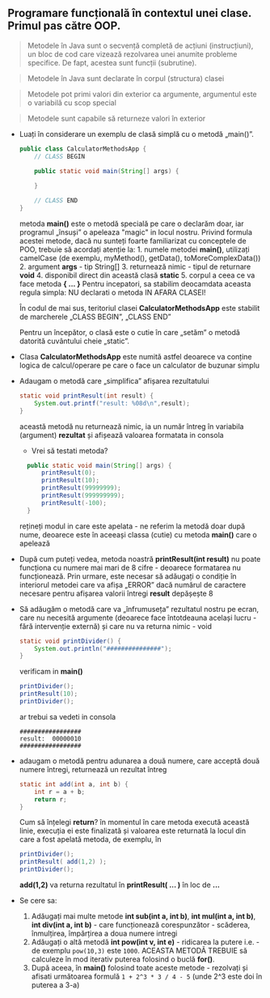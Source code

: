 ## Programare funcțională în contextul unei clase. Primul pas către OOP.

> Metodele în Java sunt o secvență completă de acțiuni (instrucțiuni), un bloc de cod care vizează rezolvarea unei anumite probleme specifice. De fapt, acestea sunt funcții (subrutine).
 
> Metodele în Java sunt declarate în corpul (structura) clasei
 
> Metodele pot primi valori din exterior ca argumente, argumentul este o variabilă cu scop special
 
> Metodele sunt capabile să returneze valori în exterior


* Luați în considerare un exemplu de clasă simplă cu o metodă „main()”.
  
    ```java
    public class CalculatorMethodsApp {
        // CLASS BEGIN
        
        public static void main(String[] args) {

        }

        // CLASS END
    }
    ```
    
     metoda **main()** este o metodă specială pe care o declarăm doar, iar programul „însuși” o apeleaza "magic" in locul nostru.
     Privind formula acestei metode, dacă nu sunteți foarte familiarizat cu conceptele de POO, trebuie să acordați atenție la:
      1. numele metodei **main()**, utilizați camelCase (de exemplu, myMethod(), getData(), toMoreComplexData())
      2. argument **args** - tip String[]
      3. returnează nimic - tipul de returnare **void**
      4. disponibil direct din această clasă **static**
      5. corpul a ceea ce va face metoda **{ ... }**
     Pentru incepatori, sa stabilim deocamdata aceasta regula simpla: NU declarati o metoda IN AFARA CLASEI!

     În codul de mai sus, teritoriul clasei **CalculatorMethodsApp** este stabilit de marcherele „CLASS BEGIN”, „CLASS END”

     Pentru un începător, o clasă este o cutie în care „setăm” o metodă datorită cuvântului cheie „static”.

* Clasa **CalculatorMethodsApp** este numită astfel deoarece va conține logica de calcul/operare pe care o face un calculator de buzunar simplu
* Adaugam o metodă care „simplifica” afișarea rezultatului
   ```java
   static void printResult(int result) {
       System.out.printf("result: %08d\n",result);
   }
   ```
   această metodă nu returnează nimic, ia un număr întreg în variabila (argument) **rezultat** și afișează valoarea formatata in consola
  
    - Vrei să testati metoda?
   ```java
     public static void main(String[] args) {
         printResult(0);
         printResult(10);
         printResult(99999999);
         printResult(999999999);
         printResult(-100);
     }
   ```
   rețineți modul in care este apelata - ne referim la metodă doar după nume, deoarece este în aceeași classa (cutie) cu metoda **main()** care o apelează

* După cum puteți vedea, metoda noastră **printResult(int result)** nu poate funcționa cu numere mai mari de 8 cifre - deoarece formatarea nu funcționează. Prin urmare, este necesar să adăugați o condiție în interiorul metodei care va afișa „ERROR” dacă numărul de caractere necesare pentru afișarea valorii întregi **result** depășește 8

* Să adăugăm o metodă care va „înfrumuseța” rezultatul nostru pe ecran, care nu necesită argumente (deoarece face întotdeauna același lucru - fără intervenție externă) și care nu va returna nimic - void
     ```java
     static void printDivider() {
         System.out.println("###############");
     }
     ```
     verificam in **main()**

     ```java
     printDivider();
     printResult(10);
     printDivider();
     ```

     ar trebui sa vedeti in consola

     ```
     #################
     result:  00000010
     #################
     ```

* adaugam o metodă pentru adunarea a două numere, care acceptă două numere întregi, returnează un rezultat întreg
     ```java
     static int add(int a, int b) {
         int r = a + b;
         return r;
     }
     ```
     Cum să înțelegi **return**? în momentul în care metoda execută această linie, execuția ei este finalizată și valoarea este returnată la locul din care a fost apelată metoda, de exemplu, în
    
     ```java
     printDivider();
     printResult( add(1,2) );
     printDivider();
     ```
     **add(1,2)** va returna rezultatul în **printResult( ... )** în loc de **...**

* Se cere sa:
   1. Adăugați mai multe metode **int sub(int a, int b)**, **int mul(int a, int b)**, **int div(int a, int b)** - care funcționează corespunzător - scăderea, înmulțirea, împărțirea a doua numere intregi
   2. Adăugați o altă metodă **int pow(int v, int e)** - ridicarea la putere i.e. - de exemplu ```pow(10,3)``` este ```1000```. ACEASTA METODĂ TREBUIE să calculeze în mod iterativ puterea folosind o buclă **for()**.
   3. După aceea, în **main()** folosind toate aceste metode - rezolvați și afisati următoarea formulă ```1 + 2^3 * 3 / 4 - 5``` (unde 2^3 este doi în puterea a 3-a)
